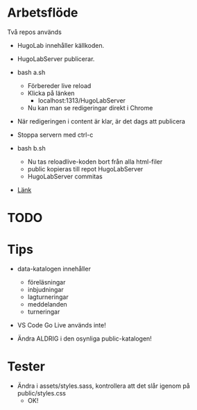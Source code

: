 # Arbetsflöde

Två repos används
* HugoLab innehåller källkoden.  
* HugoLabServer publicerar.  

* bash a.sh
	* Förbereder live reload
	* Klicka på länken
		* localhost:1313/HugoLabServer
	* Nu kan man se redigeringar direkt i Chrome

* När redigeringen i content är klar, är det dags att publicera
* Stoppa servern med ctrl-c

* bash b.sh
	* Nu tas reloadlive-koden bort från alla html-filer
	* public kopieras till repot HugoLabServer
	* HugoLabServer commitas
* [Länk](https://christernilsson.github.io/HugoLabServer)

# TODO

# Tips

* data-katalogen innehåller 
	* föreläsningar
	* inbjudningar
	* lagturneringar
	* meddelanden
	* turneringar

* VS Code Go Live används inte!
* Ändra ALDRIG i den osynliga public-katalogen!

# Tester

* Ändra i assets/styles.sass, kontrollera att det slår igenom på public/styles.css
	* OK!
